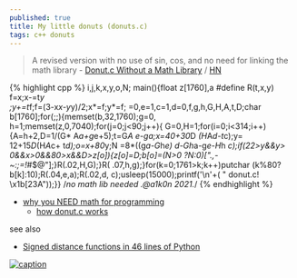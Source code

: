 ```yaml
---
published: true
title: My little donuts (donuts.c)
tags: c++ donuts
---
```

> A revised version with no use of sin, cos, and no need for linking the math library - [Donut.c Without a Math Library](https://www.a1k0n.net/2021/01/13/optimizing-donut.html) / [HN](https://news.ycombinator.com/item?id=25787545)

<link rel="shortcut icon" href="https://cdn2.iconfinder.com/data/icons/donut/212/doughnut_donut_topping_sweet_cream-12-128.png" type="image/x-icon" />

{% highlight cpp %}
             i,j,k,x,y,o,N;
         main(){float z[1760],a
      #define R(t,x,y) f=x;x-=t*y\
   ;y+=t*f;f=(3-x*x-y*y)/2;x*=f;y*=f;
   =0,e=1,c=1,d=0,f,g,h,G,H,A,t,D;char
 b[1760];for(;;){memset(b,32,1760);g=0,
h=1;memset(z,0,7040);for(j=0;j<90;j++){
G=0,H=1;for(i=0;i<314;i++){A=h+2,D=1/(G*
A*a+g*e+5);t=G*A        *e-g*a;x=40+30*D
*(H*A*d-t*c);y=          12+15*D*(H*A*c+
t*d);o=x+80*y;N          =8*((g*a-G*h*e)
*d-G*h*a-g*e-H*h        *c);if(22>y&&y>
 0&&x>0&&80>x&&D>z[o]){z[o]=D;b[o]=(N>0
  ?N:0)[".,-~:;=!*#$@"];}R(.02,H,G);}R(
  .07,h,g);}for(k=0;1761>k;k++)putchar
   (k%80?b[k]:10);R(.04,e,a);R(.02,d,
     c);usleep(15000);printf('\n'+(
        " donut.c! \x1b[23A"));}}
          /*no math lib needed
             .@a1k0n 2021.*/
{% endhighlight %}

- [why you NEED math for programming](https://www.youtube.com/watch?v=sW9npZVpiMI)
	- [how donut.c works](https://www.a1k0n.net/2011/07/20/donut-math.html)
    
see also
- [Signed distance functions in 46 lines of Python ](https://vgel.me/posts/donut/)

[![caption](https://img.youtube.com/vi/DEqXNfs_HhY/0.jpg)](https://www.youtube.com/watch?v=DEqXNfs_HhY)
